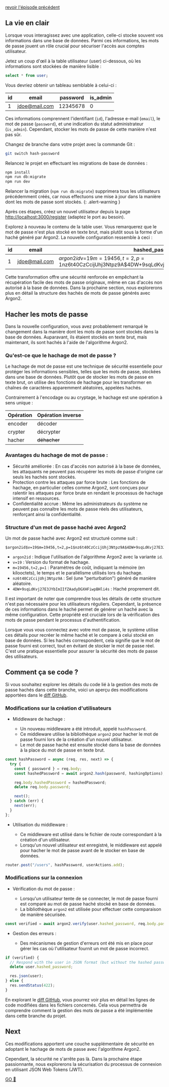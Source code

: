 [revoir l'épisode précédent](./)

## La vie en clair

Lorsque vous interagissez avec une application, celle-ci stocke souvent vos informations dans une base de données.
Parmi ces informations, les mots de passe jouent un rôle crucial pour sécuriser l'accès aux comptes utilisateur.

Jetez un coup d'œil à la table utilisateur (user) ci-dessous, où les informations sont stockées de manière lisible :

```sql
select * from user;
```

Vous devriez obtenir un tableau semblable à celui-ci :

| id  | email         | password | is_admin |
| --- | ------------- | -------- | -------- |
| 1   | jdoe@mail.com | 12345678 | 0        |

Ces informations comprennent l'identifiant (`id`), l'adresse e-mail (`email`), le mot de passe (`password`), et une indication du statut administrateur (`is_admin`). Cependant, stocker les mots de passe de cette manière n'est pas sûr.

Changez de branche dans votre projet avec la commande Git :

```bash
git switch hash-password
```

Relancez le projet en effectuant les migrations de base de données :

```bash
npm install
npm run db:migrate
npm run dev
```

Relancer la migration (`npm run db:migrate`) supprimera tous les utilisateurs précédemment créés, car nous effectuons une mise à jour dans la manière dont les mots de passe sont stockés.
{: .alert-warning }

Après ces étapes, créez un nouvel utilisateur depuis la page [http://localhost:3000/register](http://localhost:3000/register) (adaptez le port au besoin).

Explorez à nouveau le contenu de la table user. Vous remarquerez que le mot de passe n'est plus stocké en texte brut, mais plutôt sous la forme d'un haché généré par Argon2. La nouvelle configuration ressemble à ceci :

| id  | email         | hashed_password                                                                                   | is_admin |
| --- | ------------- | ------------------------------------------------------------------------------------------------- | -------- |
| 1   | jdoe@mail.com | $argon2id$v=19$m=19456,t=2,p=1$nz6t40CzCcijUhj3Ntpz9A$4DW+9sqLdKvj27E3JYbImIIfZAadyDGXHFiwpBHli4s | 0        |

Cette transformation offre une sécurité renforcée en empêchant la récupération facile des mots de passe originaux, même en cas d'accès non autorisé à la base de données.
Dans la prochaine section, nous explorerons plus en détail la structure des hachés de mots de passe générés avec Argon2.

## Hacher les mots de passe

Dans la nouvelle configuration, vous avez probablement remarqué le changement dans la manière dont les mots de passe sont stockés dans la base de données.
Auparavant, ils étaient stockés en texte brut, mais maintenant, ils sont hachés à l'aide de l'algorithme Argon2.

### Qu'est-ce que le hachage de mot de passe ?

Le hachage de mot de passe est une technique de sécurité essentielle pour protéger les informations sensibles, telles que les mots de passe, stockées dans une base de données.
Plutôt que de stocker les mots de passe en texte brut, on utilise des fonctions de hachage pour les transformer en chaînes de caractères apparemment aléatoires, appelées hachés.

Contrairement à l'encodage ou au cryptage, le hachage est une opération à sens unique :

| Opération | Opération inverse |
| --------- | ----------------- |
| encoder   | décoder           |
| crypter   | décrypter         |
| hacher    | ~~déhacher~~      |

### Avantages du hachage de mot de passe :

- Sécurité améliorée : En cas d'accès non autorisé à la base de données, les attaquants ne peuvent pas récupérer les mots de passe d'origine car seuls les hachés sont stockés.
- Protection contre les attaques par force brute : Les fonctions de hachage, en particulier celles comme Argon2, sont conçues pour ralentir les attaques par force brute en rendant le processus de hachage intensif en ressources.
- Confidentialité accrue : Même les administrateurs du système ne peuvent pas connaître les mots de passe réels des utilisateurs, renforçant ainsi la confidentialité.

### Structure d'un mot de passe haché avec Argon2

Un mot de passe haché avec Argon2 est structuré comme suit :

```
$argon2id$v=19$m=19456,t=2,p=1$nz6t40CzCcijUhj3Ntpz9A$4DW+9sqLdKvj27E3JYbImIIfZAadyDGXHFiwpBHli4s
```

- `argon2id` : Indique l'utilisation de l'algorithme Argon2 avec la variante `id`.
- `v=19` : Version du format de hachage.
- `m=19456,t=2,p=1` : Paramètres de coût, indiquant la mémoire (en kilooctets), le temps et le parallélisme utilisés lors du hachage.
- `nz6t40CzCcijUhj3Ntpz9A` : Sel (une "perturbation") généré de manière aléatoire.
- `4DW+9sqLdKvj27E3JYbImIIfZAadyDGXHFiwpBHli4s` : Haché proprement dit.

Il est important de noter que comprendre tous les détails de cette structure n'est pas nécessaire pour les utilisateurs réguliers. Cependant, la présence de ces informations dans le haché permet de générer un haché avec la même configuration. Cette propriété est cruciale lors de la vérification des mots de passe pendant le processus d'authentification.

Lorsque vous vous connectez avec votre mot de passe, le système utilise ces détails pour recréer le même haché et le compare à celui stocké en base de données. Si les hachés correspondent, cela signifie que le mot de passe fourni est correct, tout en évitant de stocker le mot de passe réel. C'est une pratique essentielle pour assurer la sécurité des mots de passe des utilisateurs.

## Comment ça se code ?

Si vous souhaitez explorer les détails du code lié à la gestion des mots de passe hachés dans cette branche, voici un aperçu des modifications apportées dans le [diff GitHub](https://github.com/WildCodeSchool/workshop-js-auth/compare/hash-password).

### Modifications sur la création d'utilisateurs

- Middleware de hachage :

  - Un nouveau middleware a été introduit, appelé `hashPassword`.
  - Ce middleware utilise la bibliothèque `argon2` pour hacher le mot de passe fourni lors de la création d'un nouvel utilisateur.
  - Le mot de passe haché est ensuite stocké dans la base de données à la place du mot de passe en texte brut.

```js
const hashPassword = async (req, res, next) => {
  try {
    const { password } = req.body;
    const hashedPassword = await argon2.hash(password, hashingOptions);

    req.body.hashedPassword = hashedPassword;
    delete req.body.password;

    next();
  } catch (err) {
    next(err);
  }
};
```

- Utilisation du middleware :

  - Ce middleware est utilisé dans le fichier de route correspondant à la création d'un utilisateur.
  - Lorsqu'un nouvel utilisateur est enregistré, le middleware est appelé pour hacher le mot de passe avant de le stocker en base de données.

```js
router.post("/users", hashPassword, userActions.add);
```

### Modifications sur la connexion

- Vérification du mot de passe :

  - Lorsqu'un utilisateur tente de se connecter, le mot de passe fourni est comparé au mot de passe haché stocké en base de données.
  - La bibliothèque `argon2` est utilisée pour effectuer cette comparaison de manière sécurisée.

```js
const verified = await argon2.verify(user.hashed_password, req.body.password);
```

- Gestion des erreurs :

  - Des mécanismes de gestion d'erreurs ont été mis en place pour gérer les cas où l'utilisateur fournit un mot de passe incorrect.

```js
if (verified) {
  // Respond with the user in JSON format (but without the hashed password)
  delete user.hashed_password;

  res.json(user);
} else {
  res.sendStatus(422);
}
```

En explorant le [diff GitHub](https://github.com/WildCodeSchool/workshop-js-auth/compare/hash-password), vous pourrez voir plus en détail les lignes de code modifiées dans les fichiers concernés. Cela vous permettra de comprendre comment la gestion des mots de passe a été implémentée dans cette branche du projet.

## Next

Ces modifications apportent une couche supplémentaire de sécurité en adoptant le hachage de mots de passe avec l'algorithme Argon2.

Cependant, la sécurité ne s'arrête pas là.
Dans la prochaine étape passionnante, nous explorerons la sécurisation du processus de connexion en utilisant JSON Web Tokens (JWT).

[GO 🚀](JWT)
